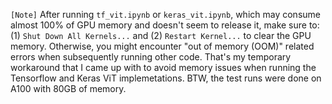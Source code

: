 `[Note]` After running `tf_vit.ipynb` or `keras_vit.ipynb`, which may consume almost 100% of GPU memory and doesn't seem to release it, make sure to: (1) `Shut Down All Kernels...` and (2) `Restart Kernel...` to clear the GPU memory. Otherwise, you might encounter "out of memory (OOM)" related errors when subsequently running other code. That's my temporary workaround that I came up with to avoid memory issues when running the Tensorflow and Keras ViT implemetations. BTW, the test runs were done on A100 with 80GB of memory.
